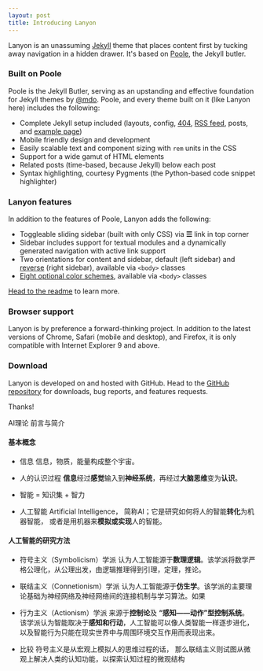```yaml
---
layout: post
title: Introducing Lanyon
---
```


Lanyon is an unassuming [Jekyll](http://jekyllrb.com) theme that places content first by tucking away navigation in a hidden drawer. It's based on [Poole](http://getpoole.com), the Jekyll butler.

### Built on Poole

Poole is the Jekyll Butler, serving as an upstanding and effective foundation for Jekyll themes by [@mdo](https://twitter.com/mdo). Poole, and every theme built on it (like Lanyon here) includes the following:

* Complete Jekyll setup included (layouts, config, [404](/404), [RSS feed](/atom.xml), posts, and [example page](/about))
* Mobile friendly design and development
* Easily scalable text and component sizing with `rem` units in the CSS
* Support for a wide gamut of HTML elements
* Related posts (time-based, because Jekyll) below each post
* Syntax highlighting, courtesy Pygments (the Python-based code snippet highlighter)

### Lanyon features

In addition to the features of Poole, Lanyon adds the following:

* Toggleable sliding sidebar (built with only CSS) via **☰** link in top corner
* Sidebar includes support for textual modules and a dynamically generated navigation with active link support
* Two orientations for content and sidebar, default (left sidebar) and [reverse](https://github.com/poole/lanyon#reverse-layout) (right sidebar), available via `<body>` classes
* [Eight optional color schemes](https://github.com/poole/lanyon#themes), available via `<body>` classes

[Head to the readme](https://github.com/poole/lanyon#readme) to learn more.

### Browser support

Lanyon is by preference a forward-thinking project. In addition to the latest versions of Chrome, Safari (mobile and desktop), and Firefox, it is only compatible with Internet Explorer 9 and above.

### Download

Lanyon is developed on and hosted with GitHub. Head to the <a href="https://github.com/poole/lanyon">GitHub repository</a> for downloads, bug reports, and features requests.

Thanks!


AI理论 前言与简介

#### 基本概念

- 信息
  信息，物质，能量构成整个宇宙。

- 人的认识过程
  **信息**经过**感觉**输入到**神经系统**，再经过**大脑思维**变为**认识**。

- 智能 = 知识集 + 智力

- 人工智能
  Artificial Intelligence， 简称AI；它是研究如何将人的智能**转化**为机器智能， 或者是用机器来**模拟或实现**人的智能。



#### 人工智能的研究方法

- 符号主义（Symbolicism）学派
  认为人工智能源于**数理逻辑**。该学派将数学严格公理化，从公理出发，由逻辑推理得到引理，定理，推论。 

- 联结主义（Connetionism）学派
  认为人工智能源于**仿生学**。该学派的主要理论基础为神经网络及神经网络间的连接机制与学习算法。如果

- 行为主义（Actionism）学派
  来源于**控制论**及 **“感知——动作”型控制系统**。该学派认为智能取决于**感知和行动**，人工智能可以像人类智能一样逐步进化，以及智能行为只能在现实世界中与周围环境交互作用而表现出来。

- 比较
  符号主义是从宏观上模拟人的思维过程的话， 那么联结主义则试图从微观上解决人类的认知功能，以探索认知过程的微观结构